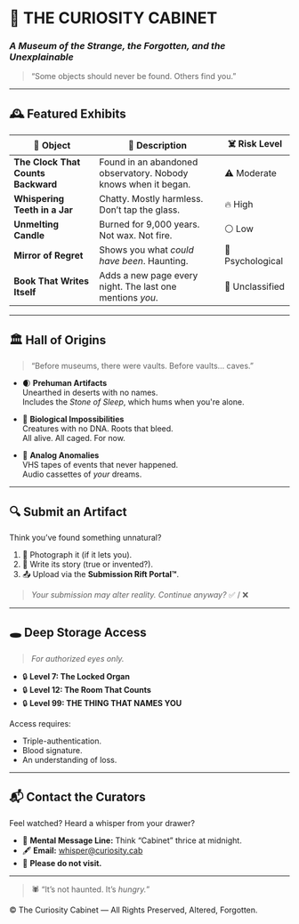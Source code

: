 # 🧿 **THE CURIOSITY CABINET**
### *A Museum of the Strange, the Forgotten, and the Unexplainable*

> “Some objects should never be found. Others find you.”

---

## 🕰️ Featured Exhibits

| 🔮 Object | 📖 Description | ☠️ Risk Level |
|-----------|----------------|---------------|
| **The Clock That Counts Backward** | Found in an abandoned observatory. Nobody knows when it began. | ⚠️ Moderate |
| **Whispering Teeth in a Jar** | Chatty. Mostly harmless. Don’t tap the glass. | 🔥 High |
| **Unmelting Candle** | Burned for 9,000 years. Not wax. Not fire. | ⚪ Low |
| **Mirror of Regret** | Shows you what *could have been*. Haunting. | 🧠 Psychological |
| **Book That Writes Itself** | Adds a new page every night. The last one mentions *you*. | 🚨 Unclassified |

---

## 🏛️ Hall of Origins

> “Before museums, there were vaults. Before vaults… caves.”

- 🌒 **Prehuman Artifacts**  
  Unearthed in deserts with no names.  
  Includes the *Stone of Sleep*, which hums when you're alone.

- 🧬 **Biological Impossibilities**  
  Creatures with no DNA. Roots that bleed.  
  All alive. All caged. For now.

- 📼 **Analog Anomalies**  
  VHS tapes of events that never happened.  
  Audio cassettes of *your* dreams.

---

## 🔍 Submit an Artifact

Think you’ve found something unnatural?

1. 📸 Photograph it (if it lets you).
2. 📝 Write its story (true or invented?).
3. 📤 Upload via the **Submission Rift Portal™**.

> *Your submission may alter reality. Continue anyway?* ✅ / ❌

---

## 🕳️ Deep Storage Access

> _For authorized eyes only._

- 🔒 **Level 7: The Locked Organ**
- 🔒 **Level 12: The Room That Counts**
- 🔒 **Level 99: THE THING THAT NAMES YOU**

Access requires:
- Triple-authentication.
- Blood signature.
- An understanding of loss.

---

## 📬 Contact the Curators

Feel watched? Heard a whisper from your drawer?

- 🧠 **Mental Message Line:** Think “Cabinet” thrice at midnight.
- 🖋️ **Email:** whisper@curiosity.cab
- 🚫 **Please do not visit.**

---

> 🕷️ “It’s not haunted. It’s *hungry.*”

© The Curiosity Cabinet — All Rights Preserved, Altered, Forgotten.
